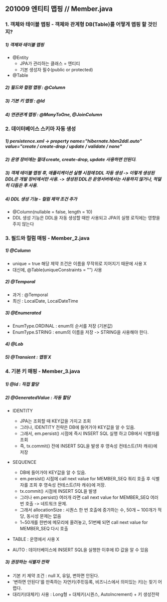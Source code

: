 ## 201009 엔티티 맵핑 // Member.java
### 1. 객체와 테이블 맵핑 - 객체와 관계형 DB(Table)를 어떻게 맵핑 할 것인지?
##### 1) 객체와 테이블 맵핑 
* @Entity
  * JPA가 관리하는 클래스 = 엔티티
  * 기본 생성자 필수(public or protected)
* @Table
##### 2) 필드와 컬럼 맵핑 : @Column
##### 3) 기본 키 맵핑 : @Id
##### 4) 연관관계 맵핑 : @ManyToOne, @JoinColumn

### 2. 데이터베이스 스키마 자동 생성
##### 1) persistence.xml -> property name="hibernate.hbm2ddl.auto" value="create / create-drop / update / validate / none" 
##### 2) 운영 장비에는 절대 create, create-drop, update 사용하면 안된다. 
##### 3) 객체 테이블 맵핑 후, 애플리케이션 실행 시점에 DDL 자동 생성 -> 이렇게 생성된 DDL은 개발 장비에서만 사용. -> 생성된 DDL은 운영서버에서는 사용하지 않거나, 적덜히 다듬은 후 사용.
##### 4) DDL 생성 기능 - 컬럼 제약 조건 추가 
* @Column(nullable = false, length = 10) 
* DDL 생성 기능은 DDL을 자동 생성할 때만 사용되고 JPA의 실행 로직에는 영향을 주지 않는다

### 3. 필드와 컬럼 매핑 - Member_2.java
##### 1) @Column
* unique = true 해당 제약 조건은 이름을 무작위로 지어지기 때문에 사용 X
* 대신에, @Table(uniqueConstraints = "") 사용
##### 2) @Temporal
* 과거 : @Temporal
* 최신 : LocalDate, LocalDateTime
##### 3) @Enumerated 
* EnumType.ORDINAL : enum의 순서를 저장 (기본값)
* EnumType.STRING : enum의 이름을 저장 -> STRING을 사용해야 한다.
##### 4) @Lob
##### 5) @Transient : 맵핑 X

### 4. 기본 키 매핑 - Member_3.java
##### 1) @Id : 직접 할당
##### 2) @GeneratedValue : 자동 할당
* IDENTITY 
  * JPA는 조회할 때 KEY값을 가지고 조회
  * 그러나, IDENTITY 전략은 DB에 들어가야 KEY값을 알 수 있음.
  * 그래서, em.persist() 시점에 즉시 INSERT SQL 실행 하고 DB에서 식별자를 조회 
  * 즉, tx.commit() 전에 INSERT SQL을 발생 후 영속성 컨테스트(1차 캐쉬)에 저장
  
* SEQUENCE
  * DB에 들어가야 KEY값을 알 수 있음.
  * em.persist() 시점에 call next value for MEMBER_SEQ 쿼리 호출 후 식별자를 조회 후 영속성 컨테스트(1차 캐쉬)에 저장.
  * tx.commit() 시점에 INSERT SQL을 발생
  * 그러나 em.persist() 여러개 라면 call next value for MEMBER_SEQ 여러 번 호출 -> 네트워크 문제.
  * 그래서 allocationSize : 시퀀스 한 번 호출에 증가하는 수, 50개 ~ 100개가 적당, 동시성 문제는 없음
  * 1~50개를 한번에 메모리에 올려놓고, 51번째 되면 call next value for MEMBER_SEQ 다시 호출
* TABLE : 운영에서 사용 X
* AUTO : 데이터베이스에 INSERT SQL을 실행한 이후에 ID 값을 알 수 있음

##### 3) 권장하는 식별자 전략
* 기본 키 제약 조건 : null X, 유일, 변하면 안된다.
* '변하면 안된다'를 만족하는 자연키(주민등록, 비즈니스에서 의미있는 키)는 찾기 어렵다.
* 대리키(대체키) 사용 : Long형 + 대체키(시퀀스, AutoIncrement) + 키 생성전략  





